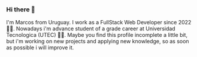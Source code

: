 ### Hi there 👋
 I'm Marcos from Uruguay. I work as a FullStack Web Developer since 2022 🚀🚀. Nowadays i'm advance student of a grade career at Universidad Tecnologica (UTEC) 👨‍🎓.
 Maybe you find this profile incomplete a little bit, but i'm working on new projects and applying new knowledge, so as soon as possible i will improve it.
<!--
**Marcos170393/Marcos170393** is a ✨ _special_ ✨ repository because its `README.md` (this file) appears on your GitHub profile.

Here are some ideas to get you started:

- 🔭 I’m currently working on ...
- 🌱 I’m currently learning ...
- 👯 I’m looking to collaborate on ...
- 🤔 I’m looking for help with ...
- 💬 Ask me about ...
- 📫 How to reach me: ...
- 😄 Pronouns: ...
- ⚡ Fun fact: ...
-->
